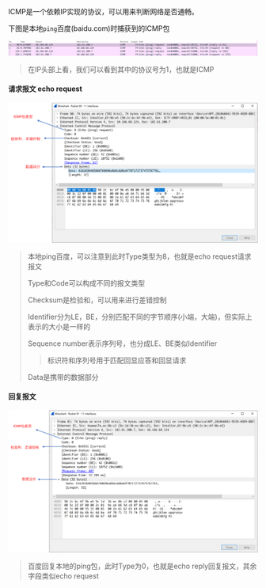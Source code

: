 ICMP是一个依赖IP实现的协议，可以用来判断网络是否通畅。

下图是本地`ping`百度(baidu.com)时捕获到的ICMP包

<img src="./images/ping.png">

> 在IP头部上看，我们可以看到其中的协议号为1，也就是ICMP

####  请求报文 echo request

<img src="./images/ping_request.png">

> 本地ping百度，可以注意到此时Type类型为8，也就是echo request请求报文
>
> Type和Code可以构成不同的报文类型
>
> Checksum是检验和，可以用来进行差错控制
>
> Identifier分为LE，BE，分别匹配不同的字节顺序(小端，大端)，但实际上表示的大小是一样的
>
> Sequence number表示序列号，也分成LE、BE类似Identifier
>
> > 标识符和序列号用于匹配回显应答和回显请求
>
> Data是携带的数据部分



#### 回复报文

<img src="./images/ping_reply.png">

> 百度回复本地的ping包，此时Type为0，也就是echo reply回复报文，其余字段类似echo request



